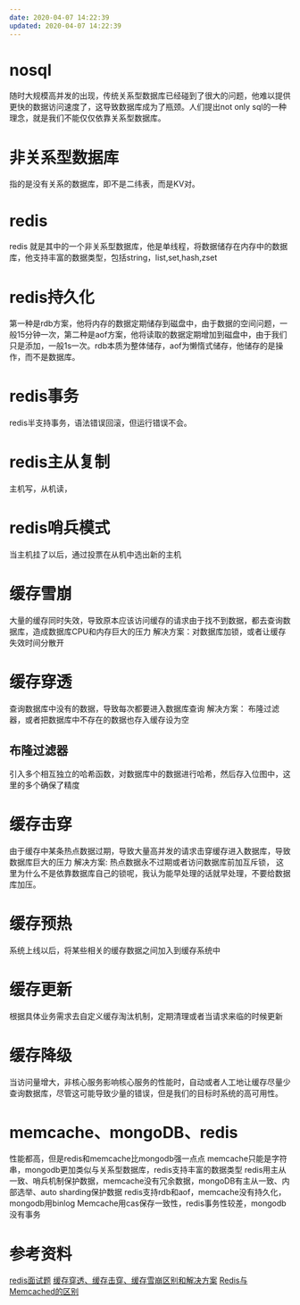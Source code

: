 ```yaml
---
date: 2020-04-07 14:22:39
updated: 2020-04-07 14:22:39
---
```


# nosql
 随时大规模高并发的出现，传统关系型数据库已经碰到了很大的问题，他难以提供更快的数据访问速度了，这导致数据库成为了瓶颈。人们提出not only sql的一种理念，就是我们不能仅仅依靠关系型数据库。

# 非关系型数据库
 指的是没有关系的数据库，即不是二纬表，而是KV对。

<!---more-->
# redis 
 redis 就是其中的一个非关系型数据库，他是单线程，将数据储存在内存中的数据库，他支持丰富的数据类型，包括string，list,set,hash,zset

# redis持久化
 第一种是rdb方案，他将内存的数据定期储存到磁盘中，由于数据的空间问题，一般15分钟一次，第二种是aof方案，他将读取的数据定期增加到磁盘中，由于我们只是添加，一般1s一次。rdb本质为整体储存，aof为懒惰式储存，他储存的是操作，而不是数据库。

# redis事务
 redis半支持事务，语法错误回滚，但运行错误不会。

# redis主从复制
 主机写，从机读，

# redis哨兵模式
 当主机挂了以后，通过投票在从机中选出新的主机

# 缓存雪崩
 大量的缓存同时失效，导致原本应该访问缓存的请求由于找不到数据，都去查询数据库，造成数据库CPU和内存巨大的压力
 解决方案：对数据库加锁，或者让缓存失效时间分散开

# 缓存穿透
 查询数据库中没有的数据，导致每次都要进入数据库查询
 解决方案： 布隆过滤器，或者把数据库中不存在的数据也存入缓存设为空

## 布隆过滤器
 引入多个相互独立的哈希函数，对数据库中的数据进行哈希，然后存入位图中，这里的多个确保了精度

# 缓存击穿
 由于缓存中某条热点数据过期，导致大量高并发的请求击穿缓存进入数据库，导致数据库巨大的压力
 解决方案: 热点数据永不过期或者访问数据库前加互斥锁， 这里为什么不是依靠数据库自己的锁呢，我认为能早处理的话就早处理，不要给数据库加压。

# 缓存预热
 系统上线以后，将某些相关的缓存数据之间加入到缓存系统中

# 缓存更新
 根据具体业务需求去自定义缓存淘汰机制，定期清理或者当请求来临的时候更新

# 缓存降级
 当访问量增大，非核心服务影响核心服务的性能时，自动或者人工地让缓存尽量少查询数据库，尽管这可能导致少量的错误，但是我们的目标时系统的高可用性。

# memcache、mongoDB、redis
 性能都高，但是redis和memcache比mongodb强一点点
 memcache只能是字符串，mongodb更加类似与关系型数据库，redis支持丰富的数据类型
 redis用主从一致、哨兵机制保护数据，memcache没有冗余数据，mongoDB有主从一致、内部选举、auto sharding保护数据
 redis支持rdb和aof，memcache没有持久化，mongodb用binlog
 Memcache用cas保存一致性，redis事务性较差，mongodb没有事务



# 参考资料
[redis面试题](https://blog.csdn.net/Butterfly_resting/article/details/89668661)
[缓存穿透、缓存击穿、缓存雪崩区别和解决方案](https://blog.csdn.net/kongtiao5/article/details/82771694)
[Redis与Memcached的区别](https://blog.51cto.com/250688049/1132097)